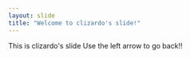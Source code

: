 ```yaml
---
layout: slide
title: "Welcome to clizardo's slide!"
---
```

This is clizardo's slide
Use the left arrow to go back!!